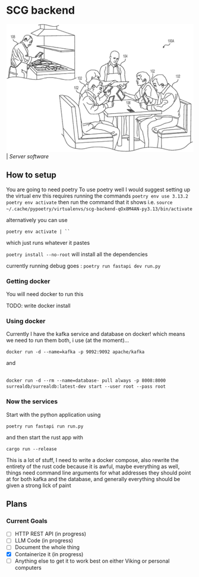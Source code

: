# SCG backend
![A picture of a waiter (in the style of a patent image](logo.png)
   | *Server software*

## How to setup

You are going to need poetry
To use poetry well I would suggest setting up the virtual env this requires running the commands
`poetry env use 3.13.2`
`poetry env activate`
then run the command that it shows i.e.
`source ~/.cache/pypoetry/virtualenvs/scg-backend-qOx8M4AN-py3.13/bin/activate`

alternatively you can use
```
poetry env activate | ``
```
which just runs whatever it pastes

`poetry install --no-root` will install all the dependencies

currently running debug goes : `poetry run fastapi dev run.py`

### Getting docker 
You will need docker to run this

   TODO: write docker install

### Using docker
Currently I have the kafka service and database on docker!
which means we need to run them both, i use (at the moment)...

```
docker run -d --name=kafka -p 9092:9092 apache/kafka 
```
and
```

docker run -d --rm --name=database- pull always -p 8008:8000 surrealdb/surrealdb:latest-dev start --user root --pass root
```

### Now the services
Start with the python application using
```
poetry run fastapi run run.py
```

and then start the rust app with

```
cargo run --release
```

This is a lot of stuff, I need to write a docker compose, also rewrite the entirety of the rust code because it is awful, maybe everything as well, things need command line arguments for what addresses they should point at for both kafka and the database, and generally everything should be given a strong lick of paint

## Plans
### Current Goals
- [ ] HTTP REST API (in progress)
- [ ] LLM Code (in progress)
- [ ] Document the whole thing
- [x] Containerize it (in progress)
- [ ] Anything else to get it to work best on either Viking or personal computers
